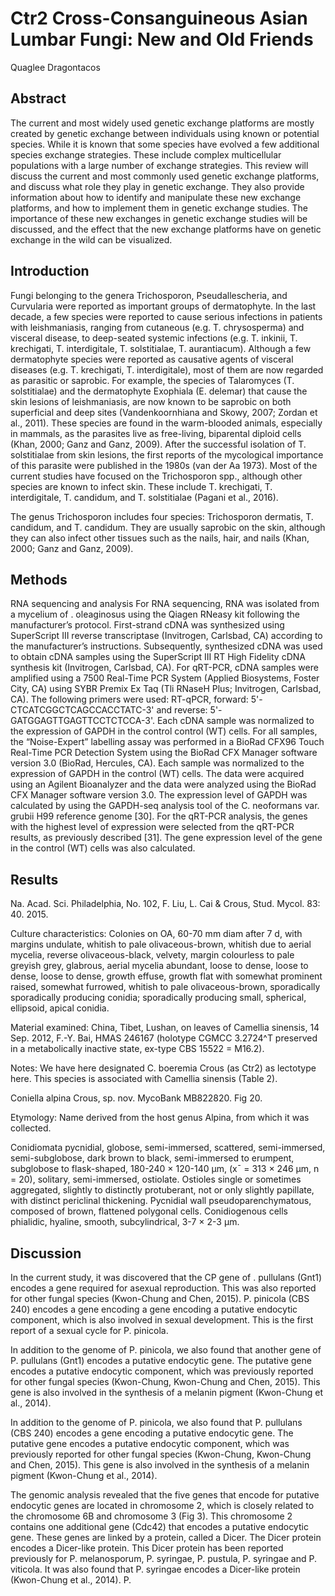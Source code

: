 # Ctr2 Cross-Consanguineous Asian Lumbar Fungi: New and Old Friends
Quaglee Dragontacos


## Abstract
The current and most widely used genetic exchange platforms are mostly created by genetic exchange between individuals using known or potential species. While it is known that some species have evolved a few additional species exchange strategies. These include complex multicellular populations with a large number of exchange strategies. This review will discuss the current and most commonly used genetic exchange platforms, and discuss what role they play in genetic exchange. They also provide information about how to identify and manipulate these new exchange platforms, and how to implement them in genetic exchange studies. The importance of these new exchanges in genetic exchange studies will be discussed, and the effect that the new exchange platforms have on genetic exchange in the wild can be visualized.


## Introduction
Fungi belonging to the genera Trichosporon, Pseudallescheria, and Curvularia were reported as important groups of dermatophyte. In the last decade, a few species were reported to cause serious infections in patients with leishmaniasis, ranging from cutaneous (e.g. T. chrysosperma) and visceral disease, to deep-seated systemic infections (e.g. T. inkinii, T. krechigati, T. interdigitale, T. solstitialae, T. aurantiacum). Although a few dermatophyte species were reported as causative agents of visceral diseases (e.g. T. krechigati, T. interdigitale), most of them are now regarded as parasitic or saprobic. For example, the species of Talaromyces (T. solstitialae) and the dermatophyte Exophiala (E. delemar) that cause the skin lesions of leishmaniasis, are now known to be saprobic on both superficial and deep sites (Vandenkoornhiana and Skowy, 2007; Zordan et al., 2011). These species are found in the warm-blooded animals, especially in mammals, as the parasites live as free-living, biparental diploid cells (Khan, 2000; Ganz and Ganz, 2009). After the successful isolation of T. solstitialae from skin lesions, the first reports of the mycological importance of this parasite were published in the 1980s (van der Aa 1973). Most of the current studies have focused on the Trichosporon spp., although other species are known to infect skin. These include T. krechigati, T. interdigitale, T. candidum, and T. solstitialae (Pagani et al., 2016).

The genus Trichosporon includes four species: Trichosporon dermatis, T. candidum, and T. candidum. They are usually saprobic on the skin, although they can also infect other tissues such as the nails, hair, and nails (Khan, 2000; Ganz and Ganz, 2009).


## Methods

RNA sequencing and analysis
For RNA sequencing, RNA was isolated from a mycelium of . oleaginosus using the Qiagen RNeasy kit following the manufacturer’s protocol. First-strand cDNA was synthesized using SuperScript III reverse transcriptase (Invitrogen, Carlsbad, CA) according to the manufacturer’s instructions. Subsequently, synthesized cDNA was used to obtain cDNA samples using the SuperScript III RT High Fidelity cDNA synthesis kit (Invitrogen, Carlsbad, CA). For qRT-PCR, cDNA samples were amplified using a 7500 Real-Time PCR System (Applied Biosystems, Foster City, CA) using SYBR Premix Ex Taq (Tli RNaseH Plus; Invitrogen, Carlsbad, CA). The following primers were used: RT-qPCR, forward: 5'-CTCATCGGCTCAGCCACCTATC-3' and reverse: 5'-GATGGAGTTGAGTTCCTCTCCA-3'. Each cDNA sample was normalized to the expression of GAPDH in the control control (WT) cells. For all samples, the “Noise-Expert” labelling assay was performed in a BioRad CFX96 Touch Real-Time PCR Detection System using the BioRad CFX Manager software version 3.0 (BioRad, Hercules, CA). Each sample was normalized to the expression of GAPDH in the control (WT) cells. The data were acquired using an Agilent Bioanalyzer and the data were analyzed using the BioRad CFX Manager software version 3.0. The expression level of GAPDH was calculated by using the GAPDH-seq analysis tool of the C. neoformans var. grubii H99 reference genome [30]. For the qRT-PCR analysis, the genes with the highest level of expression were selected from the qRT-PCR results, as previously described [31]. The gene expression level of the gene in the control (WT) cells was also calculated.


## Results
Na. Acad. Sci. Philadelphia, No. 102, F. Liu, L. Cai & Crous, Stud. Mycol. 83: 40. 2015.

Culture characteristics: Colonies on OA, 60-70 mm diam after 7 d, with margins undulate, whitish to pale olivaceous-brown, whitish due to aerial mycelia, reverse olivaceous-black, velvety, margin colourless to pale greyish grey, glabrous, aerial mycelia abundant, loose to dense, loose to dense, loose to dense, growth effuse, growth flat with somewhat prominent raised, somewhat furrowed, whitish to pale olivaceous-brown, sporadically sporadically producing conidia; sporadically producing small, spherical, ellipsoid, apical conidia.

Material examined: China, Tibet, Lushan, on leaves of Camellia sinensis, 14 Sep. 2012, F.-Y. Bai, HMAS 246167 (holotype CGMCC 3.2724^T preserved in a metabolically inactive state, ex-type CBS 15522 = M16.2).

Notes: We have here designated C. boeremia Crous (as Ctr2) as lectotype here. This species is associated with Camellia sinensis (Table 2).

Coniella alpina Crous, sp. nov. MycoBank MB822820. Fig 20.

Etymology: Name derived from the host genus Alpina, from which it was collected.

Conidiomata pycnidial, globose, semi-immersed, scattered, semi-immersed, semi-subglobose, dark brown to black, semi-immersed to erumpent, subglobose to flask-shaped, 180-240 × 120-140 µm, (x¯ = 313 × 246 µm, n = 20), solitary, semi-immersed, ostiolate. Ostioles single or sometimes aggregated, slightly to distinctly protuberant, not or only slightly papillate, with distinct periclinal thickening. Pycnidial wall pseudoparenchymatous, composed of brown, flattened polygonal cells. Conidiogenous cells phialidic, hyaline, smooth, subcylindrical, 3-7 × 2-3 µm.


## Discussion
In the current study, it was discovered that the CP gene of . pullulans (Gnt1) encodes a gene required for asexual reproduction. This was also reported for other fungal species (Kwon-Chung and Chen, 2015). P. pinicola (CBS 240) encodes a gene encoding a gene encoding a putative endocytic component, which is also involved in sexual development. This is the first report of a sexual cycle for P. pinicola.

In addition to the genome of P. pinicola, we also found that another gene of P. pullulans (Gnt1) encodes a putative endocytic gene. The putative gene encodes a putative endocytic component, which was previously reported for other fungal species (Kwon-Chung, Kwon-Chung and Chen, 2015). This gene is also involved in the synthesis of a melanin pigment (Kwon-Chung et al., 2014).

In addition to the genome of P. pinicola, we also found that P. pullulans (CBS 240) encodes a gene encoding a putative endocytic gene. The putative gene encodes a putative endocytic component, which was previously reported for other fungal species (Kwon-Chung, Kwon-Chung and Chen, 2015). This gene is also involved in the synthesis of a melanin pigment (Kwon-Chung et al., 2014).

The genomic analysis revealed that the five genes that encode for putative endocytic genes are located in chromosome 2, which is closely related to the chromosome 6B and chromosome 3 (Fig 3). This chromosome 2 contains one additional gene (Cdc42) that encodes a putative endocytic gene. These genes are linked by a protein, called a Dicer. The Dicer protein encodes a Dicer-like protein. This Dicer protein has been reported previously for P. melanosporum, P. syringae, P. pustula, P. syringae and P. viticola. It was also found that P. syringae encodes a Dicer-like protein (Kwon-Chung et al., 2014). P.
